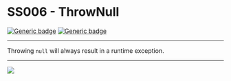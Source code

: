 # SS006 - ThrowNull

[![Generic badge](https://img.shields.io/badge/Severity-Error-red.svg)](https://shields.io/) [![Generic badge](https://img.shields.io/badge/CodeFix-No-lightgrey.svg)](https://shields.io/)

---

Throwing `null` will always result in a runtime exception.

---

![](./attachments/SS001.gif)
